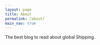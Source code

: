 ```yaml
---
layout: page
title: About
permalink: /about/
main_nav: true
---
```


The best blog to read about global Shipping.

